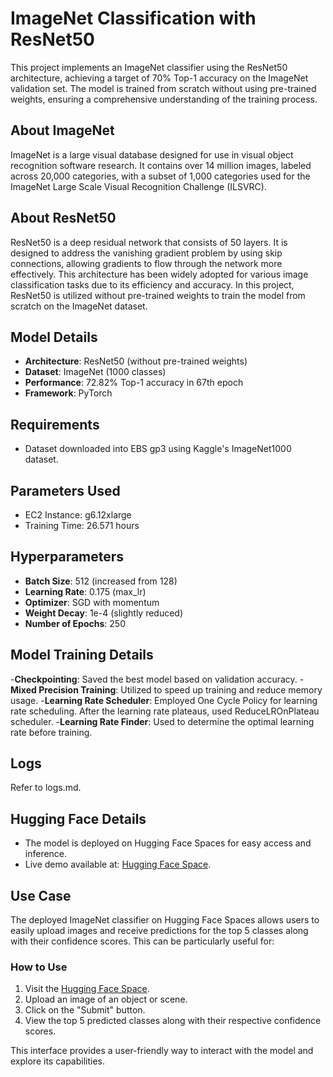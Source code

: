 # ImageNet Classification with ResNet50
This project implements an ImageNet classifier using the ResNet50 architecture, achieving a target of 70% Top-1 accuracy on the ImageNet validation set. The model is trained from scratch without using pre-trained weights, ensuring a comprehensive understanding of the training process.

## About ImageNet
ImageNet is a large visual database designed for use in visual object recognition software research. It contains over 14 million images, labeled across 20,000 categories, with a subset of 1,000 categories used for the ImageNet Large Scale Visual Recognition Challenge (ILSVRC).

## About ResNet50
ResNet50 is a deep residual network that consists of 50 layers. It is designed to address the vanishing gradient problem by using skip connections, allowing gradients to flow through the network more effectively. This architecture has been widely adopted for various image classification tasks due to its efficiency and accuracy. In this project, ResNet50 is utilized without pre-trained weights to train the model from scratch on the ImageNet dataset.

## Model Details
- **Architecture**: ResNet50 (without pre-trained weights)
- **Dataset**: ImageNet (1000 classes)
- **Performance**: 72.82% Top-1 accuracy in 67th epoch
- **Framework**: PyTorch


## Requirements
- Dataset downloaded into EBS gp3 using Kaggle's ImageNet1000 dataset.

## Parameters Used
- EC2 Instance: g6.12xlarge
- Training Time: 26.571 hours

## Hyperparameters
- **Batch Size**: 512 (increased from 128)
- **Learning Rate**: 0.175 (max_lr)
- **Optimizer**: SGD with momentum
- **Weight Decay**: 1e-4 (slightly reduced)
- **Number of Epochs**: 250

## Model Training Details
-**Checkpointing**: Saved the best model based on validation accuracy.
-**Mixed Precision Training**: Utilized to speed up training and reduce memory usage.
-**Learning Rate Scheduler**: Employed One Cycle Policy for learning rate scheduling. After the learning rate plateaus, used ReduceLROnPlateau scheduler.
-**Learning Rate Finder**: Used to determine the optimal learning rate before training.

## Logs
Refer to logs.md.

## Hugging Face Details
- The model is deployed on Hugging Face Spaces for easy access and inference.
- Live demo available at: [Hugging Face Space](https://huggingface.co/spaces/Rakavi12/ImageNet_classifier).

## Use Case
The deployed ImageNet classifier on Hugging Face Spaces allows users to easily upload images and receive predictions for the top 5 classes along with their confidence scores. This can be particularly useful for:

### How to Use
1. Visit the [Hugging Face Space](https://huggingface.co/spaces/Rakavi12/ImageNet_classifier).
2. Upload an image of an object or scene.
3. Click on the "Submit" button.
4. View the top 5 predicted classes along with their respective confidence scores.

This interface provides a user-friendly way to interact with the model and explore its capabilities.
